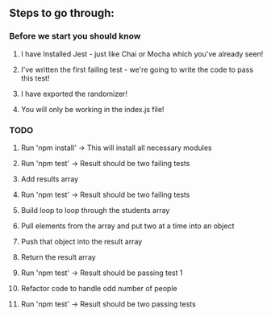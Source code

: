 ## Steps to go through:

### Before we start you should know

1. I have Installed Jest - just like Chai or Mocha which you've already seen!

2. I've written the first failing test - we're going to write the code to pass this test!

3. I have exported the randomizer!

4. You will only be working in the index.js file!

### TODO

1. Run 'npm install' -> This will install all necessary modules

2. Run 'npm test' -> Result should be two failing tests

3. Add results array

4. Run 'npm test' -> Result should be two failing tests

5. Build loop to loop through the students array

6. Pull elements from the array and put two at a time into an object

7. Push that object into the result array

8. Return the result array

9. Run 'npm test' -> Result should be passing test 1

10. Refactor code to handle odd number of people

11. Run 'npm test' -> Result should be two passing tests
